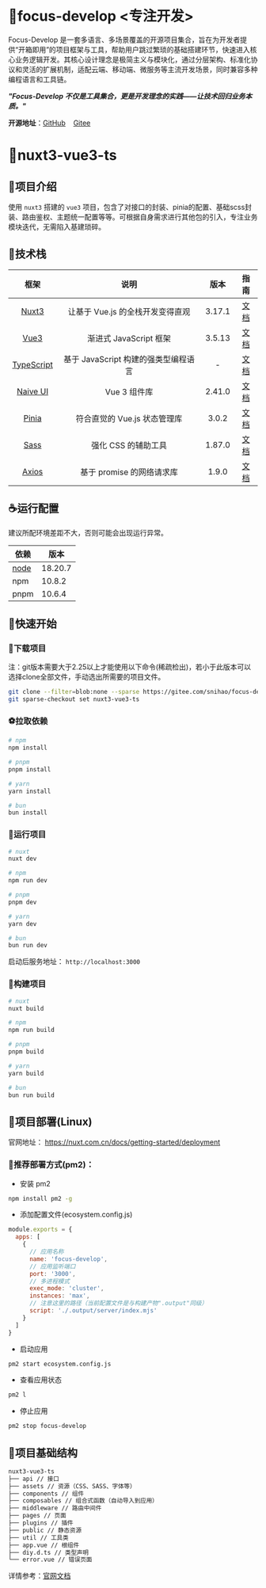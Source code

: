 # 👋focus-develop <专注开发>

Focus-Develop
是一套多语言、多场景覆盖的开源项目集合，旨在为开发者提供“开箱即用”的项目框架与工具，帮助用户跳过繁琐的基础搭建环节，快速进入核心业务逻辑开发。其核心设计理念是​​极简主义​​与​​模块化​​，通过分层架构、标准化协议和灵活的扩展机制，适配云端、移动端、微服务等主流开发场景，同时兼容多种编程语言和工具链。

***"Focus-Develop 不仅是工具集合，更是开发理念的实践——让技术回归业务本质。"***

**开源地址**：[GitHub](https://gitee.com/snihao/focus-develop) &nbsp;&nbsp;&nbsp;[Gitee](https://gitee.com/snihao/focus-develop)

# 🥪nuxt3-vue3-ts

## 🥘项目介绍

使用 `nuxt3` 搭建的 `vue3` 项目，包含了对接口的封装、pinia的配置、基础scss封装、路由鉴权、主题统一配置等等。可根据自身需求进行其他包的引入，专注业务模块迭代，无需陷入基建琐碎。

## 🥢技术栈

|                      框架                      |            说明            |   版本   |                              指南                               |
|:--------------------------------------------:|:------------------------:|:------:|:-------------------------------------------------------------:|
|         [Nuxt3](https://nuxt.com.cn)         |   让基于 Vue.js 的全栈开发变得直观   | 3.17.1 |  [文档](https://nuxt.com.cn/docs/getting-started/introduction)  |
|         [Vue3](https://cn.vuejs.org)         |    渐进式 JavaScript 框架     | 3.5.13 |      [文档](https://cn.vuejs.org/guide/introduction.html)       |
| [TypeScript](https://www.typescriptlang.org) | 基于 JavaScript 构建的强类型编程语言 |   -    | [文档](https://www.typescriptlang.org/docs/handbook/intro.html) |
|     [Naive UI](https://www.naiveui.com)      |        Vue 3 组件库         | 2.41.0 |  [文档](https://www.naiveui.com/zh-CN/light/components/button)  |
|       [Pinia](https://www.naiveui.com)       |    符合直觉的 Vue.js 状态管理库    | 3.0.2  |      [文档](https://pinia.vuejs.org/zh/introduction.html)       |
|        [Sass](https://sass-lang.com)         |       强化 CSS 的辅助工具       | 1.87.0 |               [文档](https://sass-lang.com/guide)               |
|      [Axios](https://www.axios-http.cn)      |    基于 promise 的网络请求库     | 1.9.0  |        [文档](https://www.axios-http.cn/docs/api_intro)         |

## ☕运行配置

建议所配环境差距不大，否则可能会出现运行异常。

| 依赖                               | 版本      |
|----------------------------------|---------|
| [node](https://nodejs.org/zh-cn) | 18.20.7 |
| npm                              | 10.8.2  | 
| pnpm                             | 10.6.4  |

## 🚴快速开始

### 🏀下载项目

注：git版本需要大于2.25以上才能使用以下命令(稀疏检出)，若小于此版本可以选择clone全部文件，手动选出所需要的项目文件。

```bash
git clone --filter=blob:none --sparse https://gitee.com/snihao/focus-develop.git .
git sparse-checkout set nuxt3-vue3-ts
```

### ⚽拉取依赖

```bash
# npm
npm install

# pnpm
pnpm install

# yarn
yarn install

# bun
bun install
```

### 🏓运行项目

```bash
# nuxt
nuxt dev

# npm
npm run dev

# pnpm
pnpm dev

# yarn
yarn dev

# bun
bun run dev
```

启动后服务地址： `http://localhost:3000`

### 🏐构建项目

```bash
# nuxt
nuxt build

# npm
npm run build

# pnpm
pnpm build

# yarn
yarn build

# bun
bun run build
```

## 🐒项目部署(Linux)

官网地址： https://nuxt.com.cn/docs/getting-started/deployment

### 🦦推荐部署方式(pm2)：

- 安装 pm2

```bash
npm install pm2 -g
```

- 添加配置文件(ecosystem.config.js)

```js
module.exports = {
  apps: [
    {
      // 应用名称
      name: 'focus-develop',
      // 应用监听端口
      port: '3000',
      // 多进程模式
      exec_mode: 'cluster',
      instances: 'max',
      // 注意这里的路径（当前配置文件是与构建产物".output"同级）
      script: './.output/server/index.mjs'
    }
  ]
}
```

- 启动应用

```bash
pm2 start ecosystem.config.js
```

- 查看应用状态

```bash
pm2 l
```

- 停止应用

```bash
pm2 stop focus-develop
```

## 🔋项目基础结构

```markdown
nuxt3-vue3-ts
├── api // 接口
├── assets // 资源（CSS、SASS、字体等）
├── components // 组件
├── composables // 组合式函数（自动导入到应用）
├── middleware // 路由中间件
├── pages // 页面
├── plugins // 插件
├── public // 静态资源
├── util // 工具类
├── app.vue // 根组件
├── diy.d.ts // 类型声明
└── error.vue // 错误页面
```

详情参考：[官网文档](https://nuxt.com.cn/docs/guide/directory-structure/nuxt/)